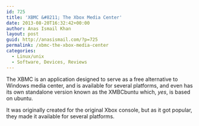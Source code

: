 ```yaml
---
id: 725
title: 'XBMC &#8211; The Xbox Media Center'
date: 2013-08-20T16:32:42+00:00
author: Anas Ismail Khan
layout: post
guid: http://anasismail.com/?p=725
permalink: /xbmc-the-xbox-media-center
categories:
  - Linux/unix
  - Software, Devices, Reviews
---
```

The XBMC is an application designed to serve as a free alternative to Windows media center, and is available for several platforms, and even has its own standalone version known as the XMBCbuntu which, _yes_, is based on ubuntu.

It was originally created for the original Xbox console, but as it got popular, they made it available for several platforms.